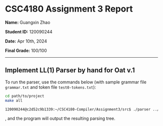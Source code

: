 # CSC4180 Assignment 3 Report

**Name:** Guangxin Zhao

**Student ID:** 120090244

**Date:** Apr 10th, 2024

**Final Grade:** 100/100

---

## Implement LL(1) Parser by hand for Oat v.1

To run the parser, use the commands below (with sample grammar file `grammar.txt` and token file `test0-tokens.txt`):

```bash
cd path/to/project
make all

120090244@c2d52c9b1339:~/CSC4180-Compiler/Assignment3/src$ ./parser ../grammar.txt ../testcases/test0-tokens.txt
```

, and the program will output the resulting parsing tree.
